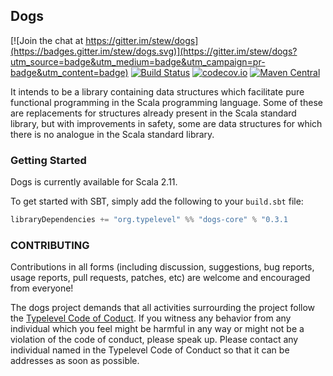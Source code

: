 ## Dogs

[![Join the chat at https://gitter.im/stew/dogs](https://badges.gitter.im/stew/dogs.svg)](https://gitter.im/stew/dogs?utm_source=badge&utm_medium=badge&utm_campaign=pr-badge&utm_content=badge)
[![Build Status](https://api.travis-ci.org/stew/dogs.png)](https://travis-ci.org/stew/dogs)
[![codecov.io](http://codecov.io/github/stew/dogs/coverage.svg?branch=master)](http://codecov.io/github/stew/dogs?branch=master)
[![Maven Central](https://img.shields.io/maven-central/v/org.typelevel/dogs-core_2.11.svg)](https://maven-badges.herokuapp.com/maven-central/org.typelevel/dogs-core_2.11)

It intends to be a library containing data structures which facilitate
pure functional programming in the Scala programming language. Some of
these are replacements for structures already present in the Scala
standard library, but with improvements in safety, some are data
structures for which there is no analogue in the Scala standard
library.

### Getting Started

Dogs is currently available for Scala 2.11.

To get started with SBT, simply add the following to your `build.sbt`
file:

```scala
libraryDependencies += "org.typelevel" %% "dogs-core" % "0.3.1
```

### CONTRIBUTING

Contributions in all forms (including discussion, suggestions, bug reports, usage reports, pull requests, patches, etc) are welcome and encouraged from everyone!

The dogs project demands that all activities surrourding the project follow the [Typelevel Code of Coduct](http://typelevel.org/conduct.html). If you witness any behavior from any individual which you feel might be harmful in any way or might not be a violation of the code of conduct, please speak up. Please contact any individual named in the Typelevel Code of Conduct so that it can be addresses as soon as possible. 
